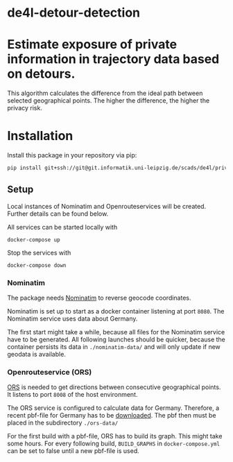 # de4l-detour-detection

<h1>Estimate exposure of private information in trajectory data based on detours.</h1>
<p>This algorithm calculates the difference from the ideal path between
selected geographical points. The higher the difference, the higher the privacy risk.</p>

# Installation

Install this package in your repository via pip:
```bash
pip install git+ssh://git@git.informatik.uni-leipzig.de/scads/de4l/privacy/de4l-detour-detection.git
```

## Setup

Local instances of Nominatim and Openrouteservices will be created. Further details can be found below.

All services can be started locally with

```
docker-compose up
```

Stop the services with

```
docker-compose down
```

### Nominatim

The package needs [Nominatim](https://github.com/osm-search/Nominatim) to reverse geocode coordinates.

Nominatim is set up to start as a docker container listening at port `8080`. The Nominatim service uses data about Germany.

The first start might take a while, because all files for the Nominatim service have to be generated. All following launches should be quicker, because the container persists its data in `./nominatim-data/` and will only update if new geodata is available.

### Openrouteservice (ORS)

[ORS](https://github.com/GIScience/openrouteservice) is needed to get directions between consecutive geographical points.
It listens to port `8008` of the host environment.

The ORS service is configured to calculate data for Germany. Therefore, a recent pbf-file for Germany has to be [downloaded](https://download.geofabrik.de/europe/germany-latest.osm.pbf).
The pbf then must be placed in the subdirectory `./ors-data/`

For the first build with a pbf-file, ORS has to build its graph. This might take some hours.
For every following build, `BUILD_GRAPHS` in `docker-compose.yml` can be set to false until a new pbf-file is used.
